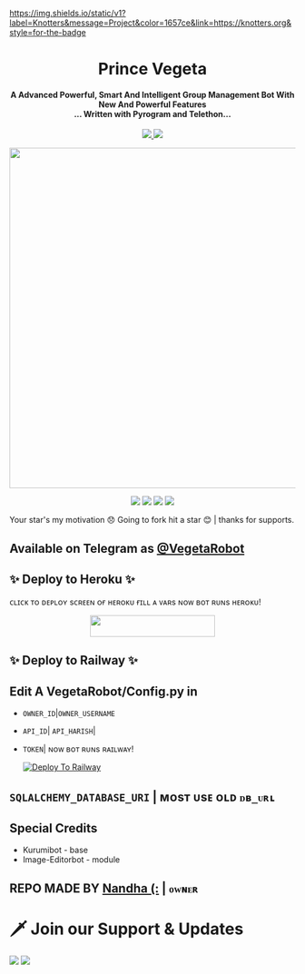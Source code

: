 

https://img.shields.io/static/v1?label=Knotters&message=Project&color=1657ce&link=https://knotters.org&style=for-the-badge

<h1 align="center"><b>Prince Vegeta</b></h1>

<h4 align="center">A Advanced Powerful, Smart And Intelligent Group Management Bot With New And Powerful Features <br> ... Written with Pyrogram and Telethon...</h4>
<p align='center'>
  <a href="https://www.python.org/" alt="made-with-python"> <img src="https://img.shields.io/badge/Made%20with-Python-1f425f.svg?style=flat-square&logo=python&color=blue" /> </a>
  <a href="https://github.com/W2HGalaxy-OP/SuzieRoBot/graphs/commit-activity" alt="Maintenance"> <img src="https://img.shields.io/badge/Maintained%3F-yes-green.svg?style=flat-square" /> </a>
</p>

<p align="center"><a href="https://t.me/VegetaRobot"><img src="http://telegr.ph//file/9e23289b428842bc0d22c.jpg" width="600"></a></p>

<p align="center">
    <a href="https://github.com/Ctzfamily/VegetaRobot"> <img src="https://img.shields.io/github/repo-size/Ctzfamily/VegetaRobot?color=red&logo=github&logoColor=green&style=for-the-badge" /></a>
    <a href="https://github.com/Ctzfamily/VegetaRobot/commits/prince"> <img src="https://img.shields.io/github/last-commit/Ctzfamily/VegetaRobot?color=brown&logo=github&logoColor=green&style=for-the-badge" /></a>
    <a href="https://github.com/Ctzfamily/Ctzfamily/issues"> <img src="https://img.shields.io/github/issues/Ctzfamily/VegetaRobot?color=blueviolet&logo=github&logoColor=green&style=for-the-badge" /></a>
    <a href="https://pypi.org/project/Telethon/"> <img src="https://img.shields.io/pypi/v/telethon?color=yellow&label=telethon&logo=python&logoColor=green&style=for-the-badge" /></a>
</p>


Your star's my motivation 😞 Going to fork hit a star 😊 | thanks for supports.

## Available on Telegram as [@VegetaRobot](https://t.me/VegetaRobot)

## ✨ Deploy to Heroku ✨

ᴄʟɪᴄᴋ ᴛᴏ ᴅᴇᴘʟᴏʏ sᴄʀᴇᴇɴ ᴏғ ʜᴇʀᴏᴋᴜ ғɪʟʟ ᴀ ᴠᴀʀs ɴᴏᴡ ʙᴏᴛ ʀᴜɴs ʜᴇʀᴏᴋᴜ!
<p align="center"><a href="https://heroku.com/deploy?template=https://github.com/Ctzfamily/VegetaRobot"> <img src="https://img.shields.io/badge/Deploy%20To%20Heroku-black?style=for-the-badge&logo=heroku" width="220" height="38.45"/></a></p>

## ✨ Deploy to Railway ✨

## Edit A VegetaRobot/Config.py in
- `OWNER_ID`|`OWNER_USERNAME`
- `API_ID`| `API_HARISH`|
- `TOKEN`| ɴᴏᴡ ʙᴏᴛ ʀᴜɴs ʀᴀɪʟᴡᴀʏ!

   [![Deploy To Railway](https://railway.app/button.svg)](https://railway.app/new/template?template=https://github.com/Ctzfamily/VegetaRobot)


## `SQLALCHEMY_DATABASE_URI` | ᴍᴏsᴛ ᴜsᴇ ᴏʟᴅ `ᴅʙ_ᴜʀʟ`


## Special Credits
- Kurumibot - base
- Image-Editorbot - module


## REPO MADE BY [Nandha (:](t.me/ctzfamily) | `ᴏᴡɴᴇʀ`


# 🗡️ Join our Support & Updates
<a href="https://t.me/PegasusSupportchat"><img src="https://img.shields.io/badge/Support 🎉-Telegram%20Group-blue.svg?logo=telegram"></a>
<a href="https://t.me/PegasusUpdates"><img src="https://img.shields.io/badge/Updates 💥-Telegram%20Group-blue.svg?logo=telegram"></a>
